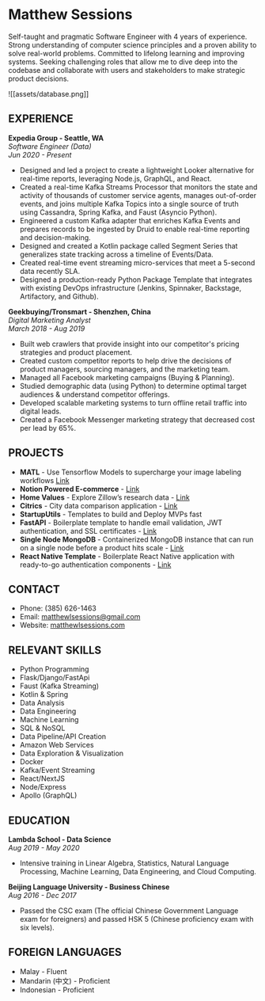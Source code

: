 # Matthew Sessions

Self-taught and pragmatic Software Engineer with 4 years of experience. Strong understanding of computer science principles and a proven ability to solve real-world problems. Committed to lifelong learning and improving systems. Seeking challenging roles that allow me to dive deep into the codebase and collaborate with users and stakeholders to make strategic product decisions.

![[assets/database.png]]

## EXPERIENCE

**Expedia Group - Seattle, WA**  
*Software Engineer (Data)*  
*Jun 2020 - Present*

- Designed and led a project to create a lightweight Looker alternative for real-time reports, leveraging Node.js, GraphQL, and React.
- Created a real-time Kafka Streams Processor that monitors the state and activity of thousands of customer service agents, manages out-of-order events, and joins multiple Kafka Topics into a single source of truth using Cassandra, Spring Kafka, and Faust (Asyncio Python).
- Engineered a custom Kafka adapter that enriches Kafka Events and prepares records to be ingested by Druid to enable real-time reporting and decision-making.
- Designed and created a Kotlin package called Segment Series that generalizes state tracking across a timeline of Events/Data.
- Created real-time event streaming micro-services that meet a 5-second data recently SLA.
- Designed a production-ready Python Package Template that integrates with existing DevOps infrastructure (Jenkins, Spinnaker, Backstage, Artifactory, and Github).

**Geekbuying/Tronsmart - Shenzhen, China**  
*Digital Marketing Analyst*  
*March 2018 - Aug 2019*

- Built web crawlers that provide insight into our competitor's pricing strategies and product placement.
- Created custom competitor reports to help drive the decisions of product managers, sourcing managers, and the marketing team.
- Managed all Facebook marketing campaigns (Buying & Planning).
- Studied demographic data (using Python) to determine optimal target audiences & understand competitor offerings.
- Developed scalable marketing systems to turn offline retail traffic into digital leads.
- Created a Facebook Messenger marketing strategy that decreased cost per lead by 65%.

## PROJECTS

- **MATL** - Use Tensorflow Models to supercharge your image labeling workflows [Link](https://www.producthunt.com/products/malt-model-assisted-labeling-toolkit)
- **Notion Powered E-commerce** - [Link](https://matthewlsessions.com/notion)
- **Home Values** - Explore Zillow’s research data - [Link](https://matthewlsessions.com/housing)
- **Citrics** - City data comparison application - [Link](https://youtu.be/1pL9bVkWPO4)
- **StartupUtils** - Templates to build and Deploy MVPs fast
- **FastAPI** - Boilerplate template to handle email validation, JWT authentication, and SSL certificates - [Link](https://github.com/StartupUtils/FastAPI_MongoDB)
- **Single Node MongoDB** - Containerized MongoDB instance that can run on a single node before a product hits scale - [Link](https://github.com/StartupUtils/SingleNodeMongoDB)
- **React Native Template** - Boilerplate React Native application with ready-to-go authentication components - [Link](https://github.com/StartupUtils/ReactNative_EmailAuth)

## CONTACT

- Phone: (385) 626-1463
- Email: matthewlsessions@gmail.com
- Website: [matthewlsessions.com](https://matthewlsessions.com)

## RELEVANT SKILLS

- Python Programming
- Flask/Django/FastApi
- Faust (Kafka Streaming)
- Kotlin & Spring
- Data Analysis
- Data Engineering
- Machine Learning
- SQL & NoSQL
- Data Pipeline/API Creation
- Amazon Web Services
- Data Exploration & Visualization
- Docker
- Kafka/Event Streaming
- React/NextJS
- Node/Express
- Apollo (GraphQL)

## EDUCATION

**Lambda School - Data Science**  
*Aug 2019 - May 2020*

- Intensive training in Linear Algebra, Statistics, Natural Language Processing, Machine Learning, Data Engineering, and Cloud Computing.

**Beijing Language University - Business Chinese**  
*Aug 2016 - Dec 2017*

- Passed the CSC exam (The official Chinese Government Language exam for foreigners) and passed HSK 5 (Chinese proficiency exam with six levels).

## FOREIGN LANGUAGES

- Malay - Fluent
- Mandarin (中文) - Proficient
- Indonesian - Proficient
